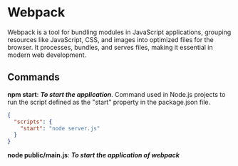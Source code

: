 # Webpack
Webpack is a tool for bundling modules in JavaScript applications, grouping resources like JavaScript, CSS, and images into optimized files for the browser. It processes, bundles, and serves files, making it essential in modern web development.

## **Commands**
**npm start**: ***To start the application***. Command used in Node.js projects to run the script defined as the "start" property in the package.json file.
```json
{
  "scripts": {
    "start": "node server.js"
  }
}
```
**node public/main.js**: ***To start the application of webpack***